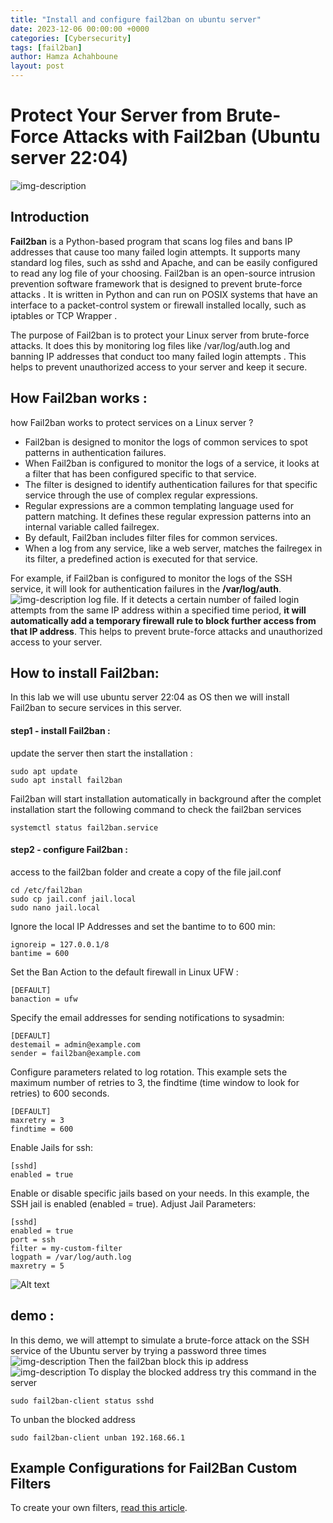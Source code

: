 ```yaml
---
title: "Install and configure fail2ban on ubuntu server"
date: 2023-12-06 00:00:00 +0000
categories: [Cybersecurity]
tags: [fail2ban]    
author: Hamza Achahboune
layout: post
---
```


# Protect Your Server from Brute-Force Attacks with Fail2ban (Ubuntu server 22:04)
![img-description](/assets/img/Blog/2ban.png)
## Introduction

**Fail2ban** is a Python-based program that scans log files and bans IP addresses that cause too many failed login attempts. It supports many standard log files, such as sshd and Apache, and can be easily configured to read any log file of your choosing. Fail2ban is an open-source intrusion prevention software framework that is designed to prevent brute-force attacks . It is written in Python and can run on POSIX systems that have an interface to a packet-control system or firewall installed locally, such as iptables or TCP Wrapper .

The purpose of Fail2ban is to protect your Linux server from brute-force attacks. It does this by monitoring log files like /var/log/auth.log and banning IP addresses that conduct too many failed login attempts . This helps to prevent unauthorized access to your server and keep it secure.

## How Fail2ban works : 
how Fail2ban works to protect services on a Linux server ?
* Fail2ban is designed to monitor the logs of common services to spot patterns in authentication failures.
* When Fail2ban is configured to monitor the logs of a service, it looks at a filter that has been configured specific to that service.
* The filter is designed to identify authentication failures for that specific service through the use of complex regular expressions.
* Regular expressions are a common templating language used for pattern matching. It defines these regular expression patterns into an internal variable called failregex.
* By default, Fail2ban includes filter files for common services.
* When a log from any service, like a web server, matches the failregex in its filter, a predefined action is executed for that service.

For example, if Fail2ban is configured to monitor the logs of the SSH service, it will look for authentication failures in the **/var/log/auth**.
![img-description](/assets/img/Blog/8.png)
log file. If it detects a certain number of failed login attempts from the same IP address within a specified time period, **it will automatically add a temporary firewall rule to block further access from that IP address**. This helps to prevent brute-force attacks and unauthorized access to your server.

## How to install Fail2ban: 
In this lab we will use ubuntu server 22:04 as OS then we will install Fail2ban to secure services in this server.
#### step1 - install Fail2ban :
update the server then start the installation :
```shell
sudo apt update
sudo apt install fail2ban
```

Fail2ban will start installation automatically in background after the complet installation start the following command to check the fail2ban services 

```shell
systemctl status fail2ban.service
```
#### step2 - configure Fail2ban :
access to the fail2ban folder and create a copy of the file jail.conf
```shell
cd /etc/fail2ban
sudo cp jail.conf jail.local
sudo nano jail.local
```

Ignore the local IP Addresses and set the bantime to to 600 min:

```
ignoreip = 127.0.0.1/8
bantime = 600
```

Set the Ban Action to the default firewall in Linux UFW :

```
[DEFAULT]
banaction = ufw
```

Specify the email addresses for sending notifications to sysadmin:

```
[DEFAULT]
destemail = admin@example.com
sender = fail2ban@example.com
```

Configure parameters related to log rotation. This example sets the maximum number of retries to 3, the findtime (time window to look for retries) to 600 seconds.

```
[DEFAULT]
maxretry = 3
findtime = 600
```

Enable Jails for ssh:

```
[sshd]
enabled = true
```
Enable or disable specific jails based on your needs. In this example, the SSH jail is enabled (enabled = true).
Adjust Jail Parameters:

```
[sshd]
enabled = true
port = ssh
filter = my-custom-filter
logpath = /var/log/auth.log
maxretry = 5
```
![Alt text](image-1.png)

## demo : 
In this demo, we will attempt to simulate a brute-force attack on the SSH service of the Ubuntu server by trying a password three times
![img-description](/assets/img/Blog/9.png)
Then the fail2ban block this ip address
![img-description](/assets/img/Blog/10.png)
To display the blocked address try this command in the server
```shell
sudo fail2ban-client status sshd
```
To unban the blocked address 
```shell
sudo fail2ban-client unban 192.168.66.1
```

## Example Configurations for Fail2Ban Custom Filters
To create your own filters, [read this article](https://hamzaachahboune.github.io/posts/Fail2ban-custom-filters/).

